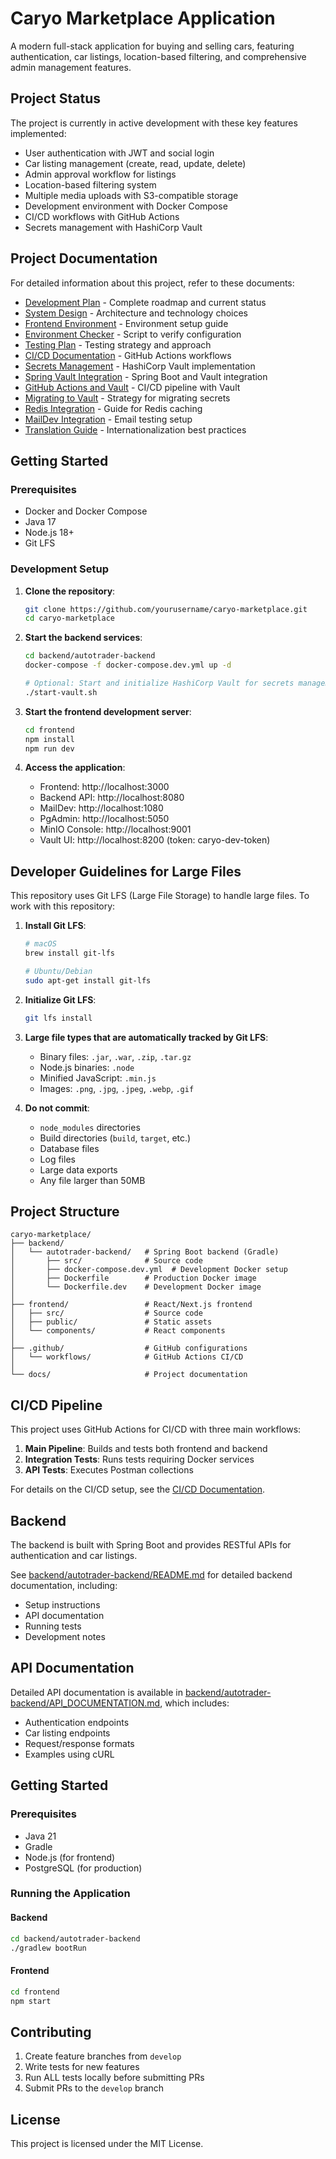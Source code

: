 # Caryo Marketplace Application

A modern full-stack application for buying and selling cars, featuring authentication, car listings, location-based filtering, and comprehensive admin management features.

## Project Status

The project is currently in active development with these key features implemented:
- User authentication with JWT and social login
- Car listing management (create, read, update, delete)
- Admin approval workflow for listings
- Location-based filtering system
- Multiple media uploads with S3-compatible storage
- Development environment with Docker Compose
- CI/CD workflows with GitHub Actions
- Secrets management with HashiCorp Vault

## Project Documentation

For detailed information about this project, refer to these documents:

- [Development Plan](DEVELOPMENT_PLAN.md) - Complete roadmap and current status
- [System Design](docs/system_design.md) - Architecture and technology choices
- [Frontend Environment](docs/frontend_environment_variables.md) - Environment setup guide
- [Environment Checker](docs/environment_checker_script.md) - Script to verify configuration
- [Testing Plan](docs/testing_plan.md) - Testing strategy and approach
- [CI/CD Documentation](.github/workflows/README.md) - GitHub Actions workflows
- [Secrets Management](docs/secrets_management.md) - HashiCorp Vault implementation
- [Spring Vault Integration](docs/spring_vault_integration.md) - Spring Boot and Vault integration
- [GitHub Actions and Vault](docs/vault_github_actions_integration.md) - CI/CD pipeline with Vault
- [Migrating to Vault](docs/migrating_to_vault.md) - Strategy for migrating secrets
- [Redis Integration](backend/autotrader-backend/docs/redis-integration-guide.md) - Guide for Redis caching
- [MailDev Integration](backend/autotrader-backend/docs/maildev-integration-guide.md) - Email testing setup
- [Translation Guide](docs/translation_guide_for_developers.md) - Internationalization best practices

## Getting Started

### Prerequisites
- Docker and Docker Compose
- Java 17
- Node.js 18+
- Git LFS

### Development Setup

1. **Clone the repository**:
   ```bash
   git clone https://github.com/yourusername/caryo-marketplace.git
   cd caryo-marketplace
   ```

2. **Start the backend services**:
   ```bash
   cd backend/autotrader-backend
   docker-compose -f docker-compose.dev.yml up -d
   
   # Optional: Start and initialize HashiCorp Vault for secrets management
   ./start-vault.sh
   ```

3. **Start the frontend development server**:
   ```bash
   cd frontend
   npm install
   npm run dev
   ```

4. **Access the application**:
   - Frontend: http://localhost:3000
   - Backend API: http://localhost:8080
   - MailDev: http://localhost:1080
   - PgAdmin: http://localhost:5050
   - MinIO Console: http://localhost:9001
   - Vault UI: http://localhost:8200 (token: caryo-dev-token)

## Developer Guidelines for Large Files

This repository uses Git LFS (Large File Storage) to handle large files. To work with this repository:

1. **Install Git LFS**:
   ```bash
   # macOS
   brew install git-lfs

   # Ubuntu/Debian
   sudo apt-get install git-lfs
   ```

2. **Initialize Git LFS**:
   ```bash
   git lfs install
   ```

3. **Large file types that are automatically tracked by Git LFS**:
   - Binary files: `.jar`, `.war`, `.zip`, `.tar.gz`
   - Node.js binaries: `.node`
   - Minified JavaScript: `.min.js`
   - Images: `.png`, `.jpg`, `.jpeg`, `.webp`, `.gif`

4. **Do not commit**:
   - `node_modules` directories
   - Build directories (`build`, `target`, etc.)
   - Database files
   - Log files
   - Large data exports
   - Any file larger than 50MB

## Project Structure

```
caryo-marketplace/
├── backend/
│   └── autotrader-backend/   # Spring Boot backend (Gradle)
│       ├── src/              # Source code
│       ├── docker-compose.dev.yml  # Development Docker setup
│       ├── Dockerfile        # Production Docker image
│       └── Dockerfile.dev    # Development Docker image
│
├── frontend/                 # React/Next.js frontend
│   ├── src/                  # Source code
│   ├── public/               # Static assets
│   └── components/           # React components
│
├── .github/                  # GitHub configurations
│   └── workflows/            # GitHub Actions CI/CD
│
└── docs/                     # Project documentation
```

## CI/CD Pipeline

This project uses GitHub Actions for CI/CD with three main workflows:

1. **Main Pipeline**: Builds and tests both frontend and backend
2. **Integration Tests**: Runs tests requiring Docker services
3. **API Tests**: Executes Postman collections

For details on the CI/CD setup, see the [CI/CD Documentation](.github/workflows/README.md).

## Backend

The backend is built with Spring Boot and provides RESTful APIs for authentication and car listings.

See [backend/autotrader-backend/README.md](backend/autotrader-backend/README.md) for detailed backend documentation, including:

- Setup instructions
- API documentation
- Running tests
- Development notes

## API Documentation

Detailed API documentation is available in [backend/autotrader-backend/API_DOCUMENTATION.md](backend/autotrader-backend/API_DOCUMENTATION.md), which includes:

- Authentication endpoints
- Car listing endpoints
- Request/response formats
- Examples using cURL

## Getting Started

### Prerequisites

- Java 21
- Gradle
- Node.js (for frontend)
- PostgreSQL (for production)

### Running the Application

#### Backend

```bash
cd backend/autotrader-backend
./gradlew bootRun
```

#### Frontend 

```bash
cd frontend
npm start
```

## Contributing

1. Create feature branches from `develop`
2. Write tests for new features
3. Run ALL tests locally before submitting PRs
4. Submit PRs to the `develop` branch

## License

This project is licensed under the MIT License.
